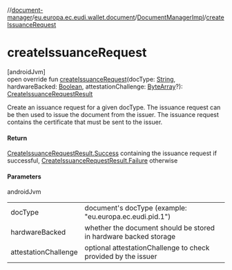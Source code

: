 //[document-manager](../../../index.md)/[eu.europa.ec.eudi.wallet.document](../index.md)/[DocumentManagerImpl](index.md)/[createIssuanceRequest](create-issuance-request.md)

# createIssuanceRequest

[androidJvm]\
open override fun [createIssuanceRequest](create-issuance-request.md)(docType: [String](https://kotlinlang.org/api/latest/jvm/stdlib/kotlin/-string/index.html), hardwareBacked: [Boolean](https://kotlinlang.org/api/latest/jvm/stdlib/kotlin/-boolean/index.html), attestationChallenge: [ByteArray](https://kotlinlang.org/api/latest/jvm/stdlib/kotlin/-byte-array/index.html)?): [CreateIssuanceRequestResult](../-create-issuance-request-result/index.md)

Create an issuance request for a given docType. The issuance request can be then used to issue the document from the issuer. The issuance request contains the certificate that must be sent to the issuer.

#### Return

[CreateIssuanceRequestResult.Success](../-create-issuance-request-result/-success/index.md) containing the issuance request if successful, [CreateIssuanceRequestResult.Failure](../-create-issuance-request-result/-failure/index.md) otherwise

#### Parameters

androidJvm

| | |
|---|---|
| docType | document's docType (example: &quot;eu.europa.ec.eudi.pid.1&quot;) |
| hardwareBacked | whether the document should be stored in hardware backed storage |
| attestationChallenge | optional attestationChallenge to check provided by the issuer |
